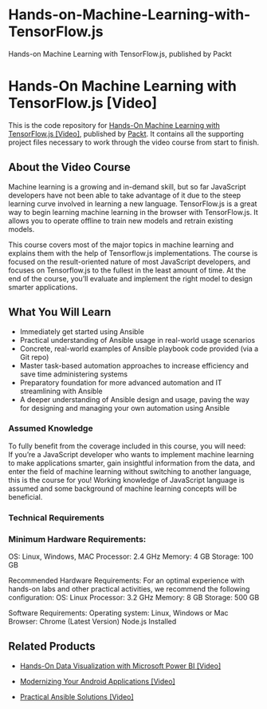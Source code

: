 # Hands-on-Machine-Learning-with-TensorFlow.js
 Hands-on Machine Learning with TensorFlow.js, published by Packt
# Hands-On Machine Learning with TensorFlow.js [Video]
This is the code repository for [Hands-On Machine Learning with TensorFlow.js [Video]](https://www.packtpub.com/application-development/hands-machine-learning-tensorflowjs-video?utm_source=github&utm_medium=repository&utm_campaign=9781789613155), published by [Packt](https://www.packtpub.com/?utm_source=github). It contains all the supporting project files necessary to work through the video course from start to finish.
## About the Video Course
Machine learning is a growing and in-demand skill, but so far JavaScript developers have not been able to take advantage of it due to the steep learning curve involved in learning a new language. TensorFlow.js is a great way to begin learning machine learning in the browser with TensorFlow.js. It allows you to operate offline to train new models and retrain existing models.

This course covers most of the major topics in machine learning and explains them with the help of Tensorflow.js implementations. The course is focused on the result-oriented nature of most JavaScript developers, and focuses on Tensorflow.js to the fullest in the least amount of time.
At the end of the course, you’ll evaluate and implement the right model to design smarter applications. 

<H2>What You Will Learn</H2>
<DIV class=book-info-will-learn-text>
<UL>
<LI>Immediately get started using Ansible&nbsp; 
<LI>Practical understanding of Ansible usage in real-world usage scenarios&nbsp; 
<LI>Concrete, real-world examples of Ansible playbook code provided (via a Git repo)&nbsp; 
<LI>Master task-based automation approaches to increase efficiency and save time administering systems&nbsp; 
<LI>Preparatory foundation for more advanced automation and IT streamlining with Ansible 
<LI>A deeper understanding of Ansible design and usage, paving the way for designing and managing your own automation using Ansible </LI></UL></DIV>


### Assumed Knowledge
To fully benefit from the coverage included in this course, you will need:<br/>
If you’re a JavaScript developer who wants to implement machine learning to make applications smarter, gain insightful information from the data, and enter the field of machine learning without switching to another language, this is the course for you!
Working knowledge of JavaScript language is assumed and some background of machine learning concepts will be beneficial.
### Technical Requirements
### Minimum Hardware Requirements:
OS: Linux, Windows, MAC
Processor: 2.4 GHz
Memory: 4 GB
Storage: 100 GB

Recommended Hardware Requirements:
For an optimal experience with hands-on labs and other practical activities, we recommend the following configuration:
OS: Linux
Processor: 3.2 GHz
Memory: 8 GB
Storage: 500 GB

Software Requirements:
Operating system: Linux, Windows or Mac
Browser: Chrome (Latest Version)
Node.js Installed

## Related Products
* [Hands-On Data Visualization with Microsoft Power BI [Video]](https://www.packtpub.com/big-data-and-business-intelligence/hands-data-visualization-microsoft-power-bi-video?utm_source=github&utm_medium=repository&utm_campaign=9781789805185)

* [Modernizing Your Android Applications [Video]](https://www.packtpub.com/application-development/modernizing-your-android-applications-video?utm_source=github&utm_medium=repository&utm_campaign=9781789950502)

* [Practical Ansible Solutions [Video]](https://www.packtpub.com/networking-and-servers/practical-ansible-solutions-video?utm_source=github&utm_medium=repository&utm_campaign=9781788476904)

